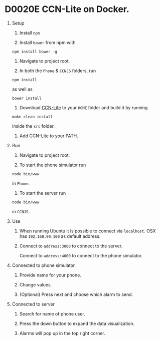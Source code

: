 # D0020E CCN-Lite on Docker.
1. Setup

    1. Install ```npm```

    1. Install ```bower``` from npm with
    ```
    npm install bower -g
    ```

    1. Navigate to project root.

    1. In both the ```Phone``` & ```CCNJS``` folders, run
    ```
    npm install
    ```
    as well as
    ```
    bower install
    ```

    1. Download [CCN-Lite](https://github.com/cn-uofbasel/ccn-lite) to your ```HOME``` folder and build it by running
    ```
    make clean install
    ```
    inside the ```src``` folder.

    1. Add CCN-Lite to your PATH.

1. Run

    1. Navigate to project root.

    1. To start the phone simulator run
    ```
    node bin/www
    ```
    in ```Phone```.

    1. To start the server run
    ```
    node bin/www
    ```
    in ```CCNJS```.

1. Use

    1. When running Ubuntu it is possible to connect via `localhost`. OSX has `192.168.99.100` as default address.

    1. Connect to ```address:3000``` to connect to the server.

       Connect to ```address:4000``` to connect to the phone simulator.

1. Connected to phone simulator

    1. Provide name for your phone.

    1. Change values.

    1. (Optional) Press next and choose which alarm to send.

1. Connected to server

    1. Search for name of phone user.

    1. Press the down button to expand the data visualization.

    1. Alarms will pop up in the top right corner.
